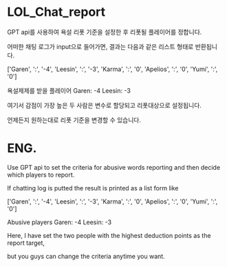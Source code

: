 # LOL_Chat_report

GPT api를 사용하여 욕설 리폿 기준을 설정한 후 리폿될 플레이어를 정합니다.

어떠한 채팅 로그가 input으로 들어가면, 결과는 다음과 같은 리스트 형태로 반환됩니다.

['Garen', ':', '-4', 'Leesin', ':', '-3', 'Karma', ':', '0', 'Apelios', ':', '0', 'Yumi', ':', '0']

욕설제제를 받을 플레이어
Garen: -4
Leesin: -3

여기서 감점이 가장 높은 두 사람은 변수로 할당되고 리폿대상으로 설정됩니다.

언제든지 원하는대로 리폿 기준을 변경할 수 있습니다.


# ENG.


Use GPT api to set the criteria for abusive words reporting and then decide which players to report.

If chatting log is putted the result is printed as a list form like

['Garen', ':', '-4', 'Leesin', ':', '-3', 'Karma', ':', '0', 'Apelios', ':', '0', 'Yumi', ':', '0']

Abusive players
Garen: -4
Leesin: -3

Here, I have set the two people with the highest deduction points as the report target,

but you guys can change the criteria anytime you want.
